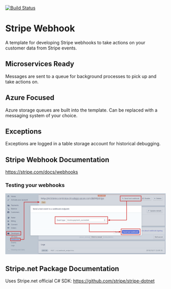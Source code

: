 [![Build Status](https://dev.azure.com/Github-Samples/Stripe-Webhook/_apis/build/status/INNVTV.Stripe-Webhook)](https://dev.azure.com/Github-Samples/Stripe-Webhook/_build/latest?definitionId=2)

# Stripe Webhook
A template for developing Stripe webhooks to take actions on your customer data from Stripe events.

## Microservices Ready
Messages are sent to a queue for background processes to pick up and take actions on.

## Azure Focused
Azure storage queues are built into the template. Can be replaced with a messaging system of your choice.

## Exceptions
Exceptions are logged in a table storage account for historical debugging.

## Stripe Webhook Documentation
https://stripe.com/docs/webhooks

### Testing your webhooks
![Testing WEbhooks](https://github.com/INNVTV/Stripe-Webhook/blob/master/_docs/imgs/stripe-test-webhook.png)

## Stripe.net Package Documentation
Uses Stripe.net official C# SDK: https://github.com/stripe/stripe-dotnet



